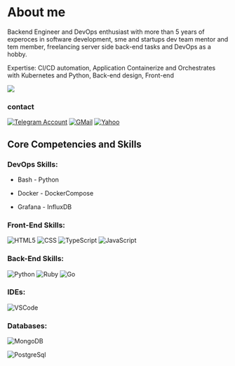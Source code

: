 # About me

Backend Engineer and DevOps enthusiast with more than 5 years of experoces in software development, sme and startups dev team mentor and tem member, freelancing server side back-end tasks and DevOps as a hobby.

Expertise: CI/CD automation, Application Containerize and Orchestrates with Kubernetes and Python, Back-end design, Front-end

  <img src="https://github-readme-stats.vercel.app/api?username=alireza-a-razavi&show_icons=true&theme=dark" /> 



### contact

[![Telegram Account](https://img.shields.io/badge/Account-f0f0f0?&style=for-the-badge&logoColor=white&logo=telegram)](https://t.me/profan) 
[![GMail](https://img.shields.io/badge/gmail-f0f0f0?&style=for-the-badge&logo=gmail&logoColor=white&color=ea4335)](mailto:seyedalirezaalavirazavi@gmail.com)
[![Yahoo](https://img.shields.io/badge/yahoo-%230077B5.svg?style=for-the-badge&logo=yahoo&logoColor=white)](mailto:alirezaalavirazavi@yahoo.com)


## Core Competencies and Skills

### DevOps Skills:

- Bash - Python
<!-- - Ansible - Puppet -->
<!-- - Terraform - Cloud Formation - CDKTF (Typescript) -->
- Docker - DockerCompose
<!-- - Kubernetes - CKA - CKAD - CKS -->
<!-- - Helm Package manager -->
<!-- - Istio - Kiali - Jeager -->
<!-- - Kong API management - Traefik - ALB controller -->
<!-- - Jenkins - ArgoCD - Gitlab CI/CD - Jenkins-X(GitOps) - Spinnaker - Teamcity - GitHub action - Azure DevOps -->
<!-- - EKS - ECS - Lambda - RDS - VPC - Beanstalk - Autoscaling - SSM - KMS - ACM -->
<!-- - Hashicorp Consul - Hashicorp Vault -->
<!-- - Redis - Kafka -->
- Grafana - InfluxDB
<!-- - Keycloak - Velero  -->
<!-- 
### DataOps Skills:

- Airflow
- MSK - MSK plugins - MSK connector - S3bucket
- ETL DataFlow - Data Pipeline
- Redshift - Hadoop cluster -->

<!-- ### Cloud Skills:

- ![AWS](https://img.shields.io/badge/-AWS-000?&logo=amazon&logoColor=yello)
- ![GCG](https://img.shields.io/badge/-GCG-000?&logo=google&logoColor=E34F26)
- ![Azure](https://img.shields.io/badge/-Azure-000?&logo=Microsoft&logoColor=blue) -->

### Front-End Skills:

![HTML5](https://img.shields.io/badge/-HTML5-000?&logo=html5&logoColor=E34F26)
![CSS](https://img.shields.io/badge/-CSS-000?&logo=css3&logoColor=1572B6)
![TypeScript](https://img.shields.io/badge/-TypeScript-000?&logo=TypeScript&logoColor=007ACC)
![JavaScript](https://img.shields.io/badge/-JavaScript-000?&logo=JavaScript&logoColor=ddc508)

### Back-End Skills:

![Python](https://img.shields.io/badge/-Python-000?&logo=Python&logoColor=2231A2)
![Ruby](https://img.shields.io/badge/-Ruby-000?&logo=Ruby&logoColor=e62900)
![Go](https://img.shields.io/badge/-Golang-000?&logo=Go&logoColor=29BEB0)

### IDEs:

![VSCode](https://img.shields.io/badge/-VSCode-000?&logo=Visual%20Studio%20Code&logoColor=007ACC)

### Databases:

![MongoDB](https://img.shields.io/badge/-MongoDB-000?&logo=mongodb&logoColor=47A248)
<!-- ![MySql](https://img.shields.io/badge/-MySql-000?&logo=MySQL&logoColor=4479A1) -->
![PostgreSql](https://img.shields.io/badge/-PostgreSql-000?&logo=postgresql&logoColor=336791)

